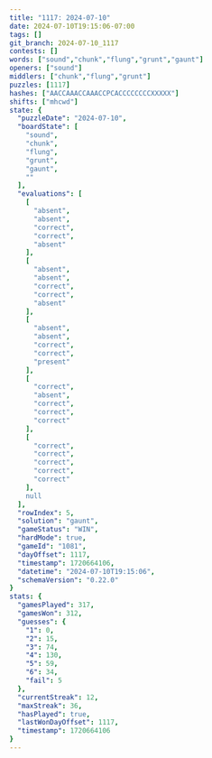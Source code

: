```yaml
---
title: "1117: 2024-07-10"
date: 2024-07-10T19:15:06-07:00
tags: []
git_branch: 2024-07-10_1117
contests: []
words: ["sound","chunk","flung","grunt","gaunt"]
openers: ["sound"]
middlers: ["chunk","flung","grunt"]
puzzles: [1117]
hashes: ["AACCAAACCAAACCPCACCCCCCCCXXXXX"]
shifts: ["mhcwd"]
state: {
  "puzzleDate": "2024-07-10",
  "boardState": [
    "sound",
    "chunk",
    "flung",
    "grunt",
    "gaunt",
    ""
  ],
  "evaluations": [
    [
      "absent",
      "absent",
      "correct",
      "correct",
      "absent"
    ],
    [
      "absent",
      "absent",
      "correct",
      "correct",
      "absent"
    ],
    [
      "absent",
      "absent",
      "correct",
      "correct",
      "present"
    ],
    [
      "correct",
      "absent",
      "correct",
      "correct",
      "correct"
    ],
    [
      "correct",
      "correct",
      "correct",
      "correct",
      "correct"
    ],
    null
  ],
  "rowIndex": 5,
  "solution": "gaunt",
  "gameStatus": "WIN",
  "hardMode": true,
  "gameId": "1081",
  "dayOffset": 1117,
  "timestamp": 1720664106,
  "datetime": "2024-07-10T19:15:06",
  "schemaVersion": "0.22.0"
}
stats: {
  "gamesPlayed": 317,
  "gamesWon": 312,
  "guesses": {
    "1": 0,
    "2": 15,
    "3": 74,
    "4": 130,
    "5": 59,
    "6": 34,
    "fail": 5
  },
  "currentStreak": 12,
  "maxStreak": 36,
  "hasPlayed": true,
  "lastWonDayOffset": 1117,
  "timestamp": 1720664106
}
---
```

<!-- more -->
